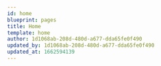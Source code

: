 ```yaml
---
id: home
blueprint: pages
title: Home
template: home
author: 1d1068ab-208d-480d-a677-dda65fe0f490
updated_by: 1d1068ab-208d-480d-a677-dda65fe0f490
updated_at: 1662594139
---
```

